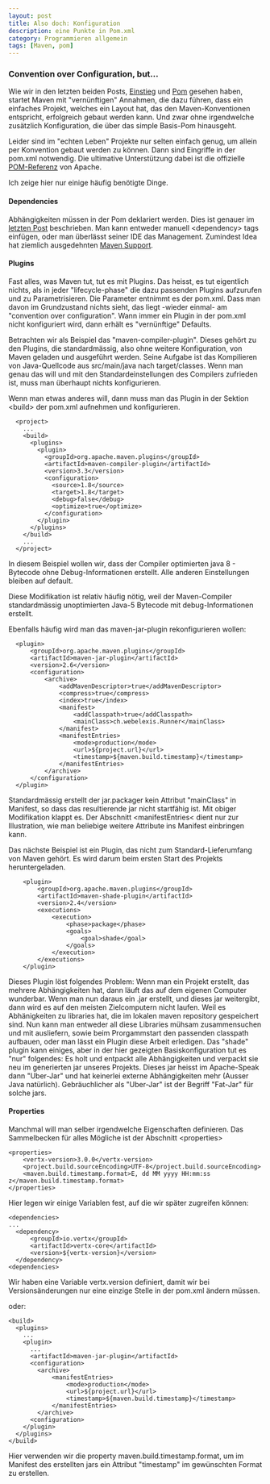 ```yaml
---
layout: post
title: Also doch: Konfiguration
description: eine Punkte in Pom.xml
category: Programmieren allgemein
tags: [Maven, pom]
---
```


### Convention over Configuration, but...

Wie wir in den letzten beiden Posts, [Einstieg](2015/07/Maven) und [Pom](2015/07/pom) gesehen haben, startet Maven
 mit "vernünftigen" Annahmen, die dazu führen, dass ein einfaches Projekt, welches ein Layout hat, das den Maven-Konventionen
 entspricht, erfolgreich gebaut werden kann. Und zwar ohne irgendwelche zusätzlich Konfiguration, die über das simple
 Basis-Pom hinausgeht.

Leider sind im "echten Leben" Projekte nur selten einfach genug, um allein per Konvention gebaut werden zu können.
Dann sind Eingriffe in der pom.xml notwendig. Die ultimative Unterstützung dabei ist die offizielle 
[POM-Referenz](https://maven.apache.org/pom.html) von Apache.

Ich zeige hier nur einige häufig benötigte Dinge.

#### Dependencies

Abhängigkeiten müssen in der Pom deklariert werden. Dies ist genauer im [letzten Post](2015/07/pom) beschrieben. Man kann
entweder manuell &lt;dependency&gt; tags einfügen, oder man überlässt seiner IDE das Management. Zumindest Idea hat ziemlich
ausgedehnten [Maven Support](https://www.jetbrains.com/idea/help/maven.html).

#### Plugins

Fast alles, was Maven tut, tut es mit Plugins. Das heisst, es tut eigentlich nichts, als in jeder "lifecycle-phase" 
die dazu passenden Plugins aufzurufen und zu Parametrisieren. Die Parameter entnimmt es der pom.xml. Dass man davon
im Grundzustand nichts sieht, das liegt -wieder einmal- am "convention over configuration". Wann immer ein Plugin 
in der pom.xml nicht konfiguriert wird, dann erhält es "vernünftige" Defaults.

Betrachten wir als Beispiel das "maven-compiler-plugin". Dieses gehört zu den Plugins, die standardmässig, also ohne
weitere Konfiguration, von Maven geladen und ausgeführt werden. Seine Aufgabe ist das Kompilieren von Java-Quellcode
aus src/main/java nach target/classes. Wenn man genau das will und mit den Standardeinstellungen des Compilers zufrieden
ist, muss man überhaupt nichts konfigurieren.

Wenn man etwas anderes will, dann muss man das Plugin in der Sektion &lt;build&gt; der pom.xml aufnehmen und konfigurieren.

      <project>
        ...
        <build>
          <plugins>
            <plugin>
              <groupId>org.apache.maven.plugins</groupId>
              <artifactId>maven-compiler-plugin</artifactId>
              <version>3.3</version>
              <configuration>
                <source>1.8</source>
                <target>1.8</target>
                <debug>false</debug>
                <optimize>true</optimize>
              </configuration>
            </plugin>
          </plugins>
        </build>
        ...
      </project>

In diesem Beispiel wollen wir, dass der Compiler optimierten java 8 - Bytecode 
ohne Debug-Informationen erstellt. Alle anderen Einstellungen bleiben auf default.

Diese Modifikation ist relativ häufig nötig, weil der Maven-Compiler standardmässig unoptimierten Java-5 Bytecode
mit debug-Informationen erstellt.

Ebenfalls häufig wird man das maven-jar-plugin rekonfigurieren wollen:

      <plugin>
          <groupId>org.apache.maven.plugins</groupId>
          <artifactId>maven-jar-plugin</artifactId>
          <version>2.6</version>
          <configuration>
              <archive>
                  <addMavenDescriptor>true</addMavenDescriptor>
                  <compress>true</compress>
                  <index>true</index>
                  <manifest>
                      <addClasspath>true</addClasspath>
                      <mainClass>ch.webelexis.Runner</mainClass>
                  </manifest>
                  <manifestEntries>
                      <mode>production</mode>
                      <url>${project.url}</url>
                      <timestamp>${maven.build.timestamp}</timestamp>
                  </manifestEntries>
              </archive>
          </configuration>
      </plugin>
      
Standardmässig erstellt der jar.packager kein Attribut "mainClass" in Manifest, so dass das resultierende jar
nicht startfähig ist. Mit obiger Modifikation klappt es. Der Abschnitt &lt;manifestEntries&lt; dient nur zur
Illustration, wie man beliebige weitere Attribute ins Manifest einbringen kann.

Das nächste Beispiel ist ein Plugin, das nicht zum Standard-Lieferumfang von Maven gehört. Es wird darum beim ersten
Start des Projekts heruntergeladen.

        <plugin>
            <groupId>org.apache.maven.plugins</groupId>
            <artifactId>maven-shade-plugin</artifactId>
            <version>2.4</version>
            <executions>
                <execution>
                    <phase>package</phase>
                    <goals>
                        <goal>shade</goal>
                    </goals>
                </execution>
            </executions>
        </plugin>


Dieses Plugin löst folgendes Problem: Wenn man ein Projekt erstellt, das mehrere Abhängigkeiten hat, dann läuft das auf dem eigenen
Computer wunderbar. Wenn man nun daraus ein .jar erstellt, und dieses jar weitergibt, dann wird es auf den meisten Zielcomputern
nicht laufen. Weil es Abhänigkeiten zu libraries hat, die im lokalen maven repository gespeichert sind. Nun kann man entweder
all diese Libraries mühsam zusammensuchen und mit ausliefern, sowie beim Prorgammstart den passenden classpath aufbauen, oder
man lässt ein Plugin diese Arbeit erledigen.
Das "shade" plugin kann einiges, aber in der hier gezeigten Basiskonfiguration tut es "nur" folgendes:
Es holt und entpackt alle Abhängigkeiten und verpackt sie neu im generierten jar unseres Projekts. Dieses jar heisst im
Apache-Speak dann "Uber-Jar" und hat keinerlei externe Abhängigkeiten mehr (Ausser Java natürlich). Gebräuchlicher
als "Uber-Jar" ist der Begriff "Fat-Jar" für solche jars.

#### Properties

Manchmal will man selber irgendwelche Eigenschaften definieren. Das Sammelbecken für alles Mögliche ist der Abschnitt
&lt;properties&gt;

    <properties>
        <vertx-version>3.0.0</vertx-version>
        <project.build.sourceEncoding>UTF-8</project.build.sourceEncoding>
        <maven.build.timestamp.format>E, dd MM yyyy HH:mm:ss z</maven.build.timestamp.format>
    </properties>

Hier legen wir einige Variablen fest, auf die wir später zugreifen können:

    <dependencies>
    ...
      <dependency>
          <groupId>io.vertx</groupId>
          <artifactId>vertx-core</artifactId>
          <version>${vertx-version}</version>
      </dependency>
    <dependencies>
    
Wir haben eine Variable vertx.version definiert, damit wir bei Versionsänderungen nur eine einzige Stelle in der pom.xml 
ändern müssen.

oder:

    <build>
      <plugins>
        ...
        <plugin>
          ...
          <artifactId>maven-jar-plugin</artifactId>
          <configuration>
            <archive>
                <manifestEntries>
                    <mode>production</mode>
                    <url>${project.url}</url>
                    <timestamp>${maven.build.timestamp}</timestamp>
                </manifestEntries>
            </archive>
          <configuration>
        </plugin>
      </plugins>
    </build>

Hier verwenden wir die property maven.build.timestamp.format, um im Manifest des erstellten jars ein
Attribut "timestamp" im gewünschten Format zu erstellen.

